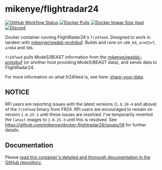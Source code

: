 # mikenye/flightradar24

[![GitHub Workflow Status](https://img.shields.io/github/workflow/status/mikenye/docker-flightradar24/Deploy%20to%20Docker%20Hub)](https://github.com/mikenye/docker-flightradar24/actions?query=workflow%3A%22Deploy+to+Docker+Hub%22)
[![Docker Pulls](https://img.shields.io/docker/pulls/mikenye/fr24feed.svg)](https://hub.docker.com/r/mikenye/fr24feed)
[![Docker Image Size (tag)](https://img.shields.io/docker/image-size/mikenye/fr24feed/latest)](https://hub.docker.com/r/mikenye/fr24feed)
[![Discord](https://img.shields.io/discord/734090820684349521)](https://discord.gg/sTf9uYF)

Docker container running FlightRadar24's `fr24feed`. Designed to work in tandem with [mikenye/readsb-protobuf](https://hub.docker.com/repository/docker/mikenye/readsb-protobuf). Builds and runs on `x86_64`, `arm32v7`, `arm64` and `386`.

`fr24feed` pulls ModeS/BEAST information from the [mikenye/readsb-protobuf](https://hub.docker.com/repository/docker/mikenye/readsb-protobuf) (or another host providing ModeS/BEAST data), and sends data to FlightRadar24.

For more information on what fr24feed is, see here: [share-your-data](https://www.flightradar24.com/share-your-data).

## NOTICE

RPi users are reporting issues with the latest versions (`1.0.26-4` and above) of the `fr24feed` binary from FR24. RPi users are encouraged to remain on version `1.0.25-3` until these issues are resolved. I've temporarily reverted the `latest` images to `1.0.25-3` until this is resolved. See <https://github.com/mikenye/docker-flightradar24/issues/14> for further details.

## Documentation

Please [read this container's detailed and thorough documentation in the GitHub repository.](https://github.com/mikenye/docker-flightradar24/blob/master/README.md)